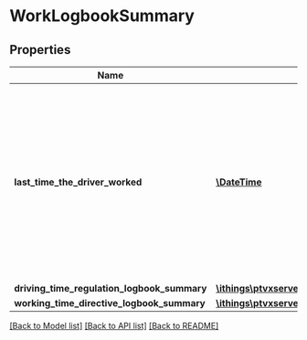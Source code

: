 # WorkLogbookSummary

## Properties
Name | Type | Description | Notes
------------ | ------------- | ------------- | -------------
**last_time_the_driver_worked** | [**\DateTime**](\DateTime.md) | The last time the driver worked (driving or performing service). It is assumed that the time since then may count as break/rest, provided it has the required minimum duration. It is sometimes referred to as \&quot;reference time\&quot;. | 
**driving_time_regulation_logbook_summary** | [**\ithings\ptvxserver\model\DrivingTimeRegulationLogbookSummary**](DrivingTimeRegulationLogbookSummary.md) |  | [optional] 
**working_time_directive_logbook_summary** | [**\ithings\ptvxserver\model\WorkingTimeDirectiveLogbookSummary**](WorkingTimeDirectiveLogbookSummary.md) |  | [optional] 

[[Back to Model list]](../../README.md#documentation-for-models) [[Back to API list]](../../README.md#documentation-for-api-endpoints) [[Back to README]](../../README.md)

